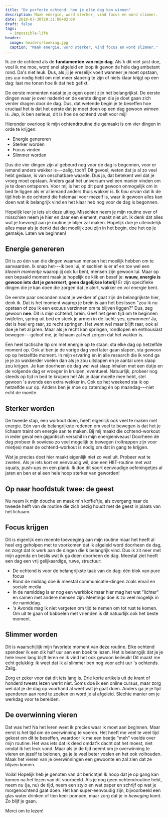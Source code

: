 ```yaml
---
title: "De perfecte ochtend: hoe je elke dag kan winnen"
description: Maak energie, word sterker, vind focus en word slimmer.
date: 2018-07-30T20:31:00+02:00
draft: false
tags:
  - impossible-life
header:
  image: headers/looking.jpg
  caption: "Maak energie, word sterker, vind focus en word slimmer."
---
```


Ik zie de ochtend als de **fundamenten van mijn dag**. Als'k dit niet juist doe,
voel ik me moe, word snel afgeleid en loop ik gewon de hele dag ambetant rond.
Da's niet leuk. Dus, als jij je vreselijk voelt wanneer je moet opstaan, zes uur
nodig hebt om niet meer slaperig te zijn of niets klaar krijgt op een dag: laat
me tonen hoe ik dat heb gefixt.

De eerste momenten nadat je je ogen opent zijn het belangrijkst. De eerste
dingen waar je over nadenkt en de eerste dingen die je doet gaan zich verder
dragen door de dag. Dus, dat wetende begin je te beseffen hoe cruciaal het is
dat het eerste dat je moet doen op een dag gewoon *winnen* is. Jep, ik ben
serieus, dit is hoe de ochtend voelt voor mij!

Hieronder overloop ik mijn ochtendroutine die gemaakt is om vier dingen in orde
te krijgen:

- Energie genereren
- Sterker worden
- Focus vinden
- Slimmer worden

Dus die vier dingen zijn al gebeurd nog voor de dag is begonnen, voor er iemand
anders wakker is---zalig, toch? Dit gevoel, weten dat je al zo veel hebt gedaan,
is van onschatbare waarde. Dus ja, dat betekent wel dat je vroeg moet opstaan.
Anders gaat het universum wel een manier vinden om je te doen ontsporen. Voor
mij is het op dit punt gewoon onmogelijk om in bed te liggen als er al iemand
anders thuis wakker is. Ik *hou ervan* dat ik de tijd heb in de ochtend die
helemaal voor mezelf is, waar ik gewoon alles kan doen wat ik belangrijk vind en
het klaar heb nog voor de dag is begonnen.

Hopelijk leer je iets uit deze uitleg. Misschien neem je mijn routine over of
misschien neem je hier en daar een element, maakt niet uit. Ik denk dat alles
wat je toevoegt aan je routine je blijer zal maken. Hopelijk doe je uiteindelijk
alles maar als je denkt dat dat moeilijk zou zijn in het begin, doe het op je
gemakje. Laten we beginnen!



## Energie genereren

Dit is zo één van die dingen waarvan mensen het moeilijk hebben om te
aanvaarden. Ik snap het---ik ben lui, misschien is er af en toe wel een *kleeein
momentje* waarop jij ook lui bent, mensen zijn gewoon lui. Maar op een bepaald
moment maak je hopelijk de klik en besef je: **wauw, energie is gewoon iets dat
je *genereert*, geen dagelijkse loterij!** Er zijn specifieke dingen die je kan
doen die zorgen dat je alert, wakker en vol energie bent.

De eerste paar seconden nadat je wekker af gaat zijn de belangrijkste hier, denk
ik. Dat is het moment waarop je brein is aan het beslissen "zou ik nu opstaan of
zou ik een excuus verzinnen om te blijven liggen?" Dus, zeg gewoon **nee**. Dit
is *mijn* ochtend, brein. Geef het geen tijd om te beginnen twijfelen, spring
uit bed en steek je armen in de lucht: yes, gewonnen! Ja, dat is heel erg raar,
zo recht springen. Het went wel maar blijft raar, ook al doe je het al jaren.
Maar als je recht kan springen, rondlopen en enthousiast bewegen---geloof me, je
lichaam zal wel zorgen dat het wakker is.

Een heel tactische tip om met energie op te staan: sta elke dag op hetzelfde
moment op. Ook al ben je de vorige dag veel later gaan slapen, sta gewoon op op
hetzelfde moment. In mijn ervaring en in alle research die ik vond ga je je zo
wakkerder voelen dan als je zou uitslapen en je aantal uren slaap zou krijgen.
Je kan doorheen de dag wel wat slaap inhalen met een dutje en de volgende dag er
vroeger in kruipen, eventueel. Natuurlijk, probeer nog steeds op tijd in bed te
kruipen hè! Als je daar moeite mee hebt, stel gewoon 's avonds een extra wekker
in. Ook op het weekend sta ik op hetzelfde uur op. Anders ben je moe op zaterdag
én op maandag---niet echt de moeite.



## Sterker worden

De tweede stap, een workout doen, heeft eigenlijk ook veel te maken met energie.
Eén van de belangrijkste redenen om veel te bewegen is dat het je lichaam traint
om energie aan te maken. Bij mij maakt die ochtend-workout in ieder geval een
gigantisch verschil in mijn energieniveaus! Doorheen de dag probeer ik sowieso
zo veel mogelijk te bewegen (roltrappen zijn voor mietjes) maar de
ochtend-workout is nodig om dat in gang te krijgen.

Wat je precies doet hier maakt eigenlijk niet zo veel uit. Probeer wat te
zweten. Als je iets kort en eenvoudig wil, doe een HIIT-routine met wat squats,
push-ups en een plank. Ik doe dit soort eenvoudige oefeningetjes al jaren en ben
er al een hele hoop sterker van geworden!



## Op naar hoofdstuk twee: de geest

Nu neem ik mijn douche en maak m'n koffie'tje, als overgang naar de tweede helft
van de routine die zich bezig houdt met de geest in plaats van het lichaam.



## Focus krijgen

Dit is eigenlijk een recente toevoeging aan mijn routine maar het heeft al heel
erg geholpen met te voorkomen dat ik afgeleid word doorheen de dag, en zorgt dat
ik werk aan de dingen die'k belangrijk vind. Dus ik zit neer met mijn agenda en
beslis wat ik ga doen doorheen de dag. Meestal ziet heeft een dag een vrij
gelijkaardige, ruwe, structuur:

- De ochtend is voor de belangrijkste taak van de dag: één blok van pure focus
- Rond de middag doe ik meestal communicatie-dingen zoals email en sociale media
- In de namiddag is er nog een werkblok maar hier mag het wat "lichter" en samen
  met andere mensen zijn. Meetings doe ik zo veel mogelijk in de namiddag.
- 's Avonds mag ik niet vergeten om tijd te nemen om tot rust te komen. Om uit
  te gaan of babbelen met vrienden is dit natuurlijk ook het beste moment.
  


## Slimmer worden

Dit is waarschijlijk mijn favoriete moment van deze routine. Elke ochtend
spendeer ik een dik half uur aan een boek te lezen. Het is belanrgijk dat je je
hele leven lang blijft leren en ik vind het ook gewoon keileuik! Dit maakt me
echt gelukkig: ik weet dat ik al slimmer ben nog voor acht uur 's ochtends.
Zalig.

Zorg er zeker voor dat dit iets lang is. Drie korte artikels uit de krant of
honderd tweets lezen werkt niet. Soms doe ik een online cursus, maar zorg wel
dat je de dag op voorhand al weet wat je gaat doen. Anders ga je je tijd
spenderen aan rond te zoeken en word je al afgeleid. Slechte manier om je
werkdag voor te bereiden.



## De overwinning vieren

Dat was het! Na het leren weet ik precies waar ik moet aan beginnen. Maar eerst
is het tijd om de overwinning te voeren. Het heeft me veel te veel tijd gekost
om dit te beseffen, waardoor ik me een beetje "meh" voelde over mijn routine.
Het was iets dat ik deed omdat'k dacht dat het moest, niet omdat ik het leuk
vond. Maar als je de tijd neemt om je overwinning te vieren en jezelf te
belonen, ga je je veel beter voelen en het ook volhouden. Maak het vieren van je
overwinningen een gewoonte en zal zien dat ze blijven komen.

Voila! Hopelijk heb je genoten van dit berichtje! Ik hoop dat je op gang kan
komen na het lezen van dit voorbeeld. Als je nog geen ochtendroutine hebt, neem
*nu* (ja, nu) de tijd, neem een stylo en wat paper en schrijf op wat je
morgenochtend gaat doen. Het kan super-eenvoudig zijn, bijvoorbeeld een glas
water drinken of tien keer pompen, maar zorg dat je in *beweging* komt. Zo blijf
je gaan.

Merci om te lezen!

